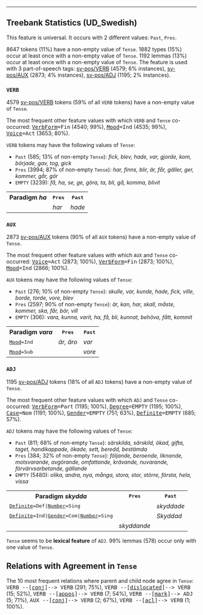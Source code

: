 

--------------------------------------------------------------------------------

## Treebank Statistics (UD_Swedish)

This feature is universal.
It occurs with 2 different values: `Past`, `Pres`.

8647 tokens (11%) have a non-empty value of `Tense`.
1882 types (15%) occur at least once with a non-empty value of `Tense`.
1192 lemmas (13%) occur at least once with a non-empty value of `Tense`.
The feature is used with 3 part-of-speech tags: [sv-pos/VERB]() (4579; 6% instances), [sv-pos/AUX]() (2873; 4% instances), [sv-pos/ADJ]() (1195; 2% instances).

### `VERB`

4579 [sv-pos/VERB]() tokens (59% of all `VERB` tokens) have a non-empty value of `Tense`.

The most frequent other feature values with which `VERB` and `Tense` co-occurred: <tt><a href="VerbForm.html">VerbForm</a>=Fin</tt> (4540; 99%), <tt><a href="Mood.html">Mood</a>=Ind</tt> (4535; 99%), <tt><a href="Voice.html">Voice</a>=Act</tt> (3653; 80%).

`VERB` tokens may have the following values of `Tense`:

* `Past` (585; 13% of non-empty `Tense`): <em>fick, blev, hade, var, gjorde, kom, började, gav, tog, gick</em>
* `Pres` (3994; 87% of non-empty `Tense`): <em>har, finns, blir, är, får, gäller, ger, kommer, går, gör</em>
* `EMPTY` (3239): <em>få, ha, se, ge, göra, ta, bli, gå, komma, blivit</em>

<table>
  <tr><th>Paradigm <i>ha</i></th><th><tt>Pres</tt></th><th><tt>Past</tt></th></tr>
  <tr><td><tt></tt></td><td><em>har</em></td><td><em>hade</em></td></tr>
</table>

### `AUX`

2873 [sv-pos/AUX]() tokens (90% of all `AUX` tokens) have a non-empty value of `Tense`.

The most frequent other feature values with which `AUX` and `Tense` co-occurred: <tt><a href="Voice.html">Voice</a>=Act</tt> (2873; 100%), <tt><a href="VerbForm.html">VerbForm</a>=Fin</tt> (2873; 100%), <tt><a href="Mood.html">Mood</a>=Ind</tt> (2866; 100%).

`AUX` tokens may have the following values of `Tense`:

* `Past` (276; 10% of non-empty `Tense`): <em>skulle, var, kunde, hade, fick, ville, borde, torde, vore, blev</em>
* `Pres` (2597; 90% of non-empty `Tense`): <em>är, kan, har, skall, måste, kommer, ska, får, bör, vill</em>
* `EMPTY` (306): <em>vara, kunna, varit, ha, få, bli, kunnat, behöva, fått, kommit</em>

<table>
  <tr><th>Paradigm <i>vara</i></th><th><tt>Pres</tt></th><th><tt>Past</tt></th></tr>
  <tr><td><tt><a href="Mood.html">Mood</a>=Ind</tt></td><td><em>är, äro</em></td><td><em>var</em></td></tr>
  <tr><td><tt><a href="Mood.html">Mood</a>=Sub</tt></td><td></td><td><em>vore</em></td></tr>
</table>

### `ADJ`

1195 [sv-pos/ADJ]() tokens (18% of all `ADJ` tokens) have a non-empty value of `Tense`.

The most frequent other feature values with which `ADJ` and `Tense` co-occurred: <tt><a href="VerbForm.html">VerbForm</a>=Part</tt> (1195; 100%), <tt><a href="Degree.html">Degree</a>=EMPTY</tt> (1195; 100%), <tt><a href="Case.html">Case</a>=Nom</tt> (1191; 100%), <tt><a href="Gender.html">Gender</a>=EMPTY</tt> (751; 63%), <tt><a href="Definite.html">Definite</a>=EMPTY</tt> (685; 57%).

`ADJ` tokens may have the following values of `Tense`:

* `Past` (811; 68% of non-empty `Tense`): <em>särskilda, särskild, ökad, gifta, taget, handikappade, ökade, sett, beredd, bestämda</em>
* `Pres` (384; 32% of non-empty `Tense`): <em>följande, beroende, liknande, motsvarande, avgörande, omfattande, krävande, nuvarande, förvärvsarbetande, gällande</em>
* `EMPTY` (5480): <em>olika, andra, nya, många, stora, stor, större, första, hela, vissa</em>

<table>
  <tr><th>Paradigm <i>skydda</i></th><th><tt>Pres</tt></th><th><tt>Past</tt></th></tr>
  <tr><td><tt><a href="Definite.html">Definite</a>=Def|<a href="Number.html">Number</a>=Sing</tt></td><td></td><td><em>skyddade</em></td></tr>
  <tr><td><tt><a href="Definite.html">Definite</a>=Ind|<a href="Gender.html">Gender</a>=Com|<a href="Number.html">Number</a>=Sing</tt></td><td></td><td><em>Skyddad</em></td></tr>
  <tr><td><tt></tt></td><td><em>skyddande</em></td><td></td></tr>
</table>

`Tense` seems to be **lexical feature** of `ADJ`. 99% lemmas (578) occur only with one value of `Tense`.

## Relations with Agreement in `Tense`

The 10 most frequent relations where parent and child node agree in `Tense`:
<tt>VERB --[<a href="../dep/conj.html">conj</a>]--> VERB</tt> (291; 75%),
<tt>VERB --[<a href="../dep/dislocated.html">dislocated</a>]--> VERB</tt> (15; 52%),
<tt>VERB --[<a href="../dep/appos.html">appos</a>]--> VERB</tt> (7; 54%),
<tt>VERB --[<a href="../dep/mark.html">mark</a>]--> ADJ</tt> (5; 71%),
<tt>AUX --[<a href="../dep/conj.html">conj</a>]--> VERB</tt> (2; 67%),
<tt>VERB --[<a href="../dep/acl.html">acl</a>]--> VERB</tt> (1; 100%).


